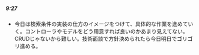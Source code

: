 ##### 9:27
- 今日は検索条件の実装の仕方のイメージをつけて、具体的な作業を進めていく。コントローラやモデルをどう用意すれば良いのかあまり見えてない。CRUDじゃないから難しい。技術面談で方針決められたら今日明日でゴリゴリ進める。  
